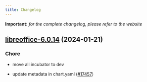 ```yaml
---
title: Changelog
---
```


**Important:**
*for the complete changelog, please refer to the website*



## [libreoffice-6.0.14](https://github.com/truecharts/charts/compare/libreoffice-6.0.13...libreoffice-6.0.14) (2024-01-21)

### Chore



- move all incubator to dev

- update metadata in chart.yaml ([#17457](https://github.com/truecharts/charts/issues/17457))